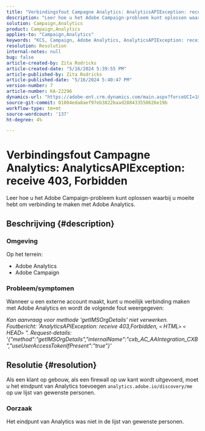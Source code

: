 ```yaml
---
title: "Verbindingsfout Campagne Analytics: AnalyticsAPIException: receive 403, Forbidden"
description: "Leer hoe u het Adobe Campaign-probleem kunt oplossen waar u moeite hebt om verbinding te maken met Adobe Analytics."
solution: Campaign,Analytics
product: Campaign,Analytics
applies-to: "Campaign,Analytics"
keywords: "KCS, Campaign, Adobe Analytics, AnalyticsAPIException: receive 403, Forbidden, error, creating external account"
resolution: Resolution
internal-notes: null
bug: false
article-created-by: Zita Rodricks
article-created-date: "5/16/2024 5:39:55 PM"
article-published-by: Zita Rodricks
article-published-date: "5/16/2024 5:40:47 PM"
version-number: 7
article-number: KA-22296
dynamics-url: "https://adobe-ent.crm.dynamics.com/main.aspx?forceUCI=1&pagetype=entityrecord&etn=knowledgearticle&id=46a2a84c-ab13-ef11-9f89-6045bd0298d4"
source-git-commit: 01004eda8aef97eb3822baad288433550626e19b
workflow-type: tm+mt
source-wordcount: '137'
ht-degree: 4%

---
```


# Verbindingsfout Campagne Analytics: AnalyticsAPIException: receive 403, Forbidden


Leer hoe u het Adobe Campaign-probleem kunt oplossen waarbij u moeite hebt om verbinding te maken met Adobe Analytics.

## Beschrijving {#description}


### <b>Omgeving</b>

Op het terrein:

- Adobe Analytics
- Adobe Campaign


### Probleem/symptomen

Wanneer u een externe account maakt, kunt u moeilijk verbinding maken met Adobe Analytics en wordt de volgende fout weergegeven:

*Kan aanvraag voor methode &#39;getIMSOrgDetails&#39; niet verwerken. Foutbericht: &#39;AnalyticsAPIException: receive 403,Forbidden, `<` HTML`>` `<` HEAD`>` &quot;. Request-details: &#39;{&quot;method&quot;:&quot;getIMSOrgDetails&quot;,&quot;internalName&quot;:&quot;cxb_AC_AAIntegration_CXB&quot;,&quot;useUserAccessTokenIfPresent&quot;:&quot;true&quot;}&#39;*


## Resolutie {#resolution}


Als een klant op gebouw, als een firewall op uw kant wordt uitgevoerd, moet u het eindpunt van Analytics toevoegen `analytics.adobe.io/discovery/me` op uw lijst van gewenste personen.

### Oorzaak

Het eindpunt van Analytics was niet in de lijst van gewenste personen.
